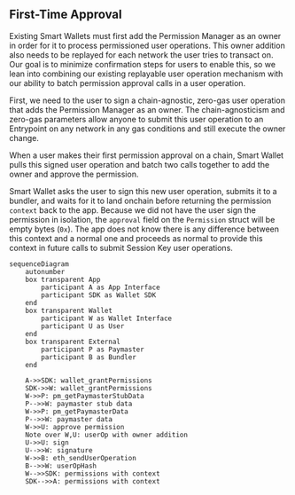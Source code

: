 ## First-Time Approval

Existing Smart Wallets must first add the Permission Manager as an owner in order for it to process permissioned user operations. This owner addition also needs to be replayed for each network the user tries to transact on. Our goal is to minimize confirmation steps for users to enable this, so we lean into combining our existing replayable user operation mechanism with our ability to batch permission approval calls in a user operation.

First, we need to the user to sign a chain-agnostic, zero-gas user operation that adds the Permission Manager as an owner. The chain-agnosticism and zero-gas parameters allow anyone to submit this user operation to an Entrypoint on any network in any gas conditions and still execute the owner change.

When a user makes their first permission approval on a chain, Smart Wallet pulls this signed user operation and batch two calls together to add the owner and approve the permission.

Smart Wallet asks the user to sign this new user operation, submits it to a bundler, and waits for it to land onchain before returning the permission `context` back to the app. Because we did not have the user sign the permission in isolation, the `approval` field on the `Permission` struct will be empty bytes (`0x`). The app does not know there is any difference between this context and a normal one and proceeds as normal to provide this context in future calls to submit Session Key user operations.

```mermaid
sequenceDiagram
    autonumber
    box transparent App
        participant A as App Interface
        participant SDK as Wallet SDK
    end
    box transparent Wallet
        participant W as Wallet Interface
        participant U as User
    end
    box transparent External
        participant P as Paymaster
        participant B as Bundler
    end

    A->>SDK: wallet_grantPermissions
    SDK->>W: wallet_grantPermissions
    W->>P: pm_getPaymasterStubData
    P-->>W: paymaster stub data
    W->>P: pm_getPaymasterData
    P-->>W: paymaster data
    W->>U: approve permission
    Note over W,U: userOp with owner addition
    U->>U: sign
    U-->>W: signature
    W->>B: eth_sendUserOperation
    B-->>W: userOpHash
    W-->>SDK: permissions with context
    SDK-->>A: permissions with context
```

